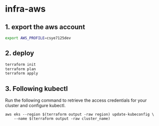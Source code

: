 # infra-aws


## 1. export the aws account
```sh
export AWS_PROFILE=csye7125dev   
```

## 2. deploy
```sh
terraform init
terraform plan
terraform apply
```

## 3. Following kubectl
Run the following command to retrieve the access credentials for your cluster and configure kubectl.
```
aws eks --region $(terraform output -raw region) update-kubeconfig \
    --name $(terraform output -raw cluster_name)
```